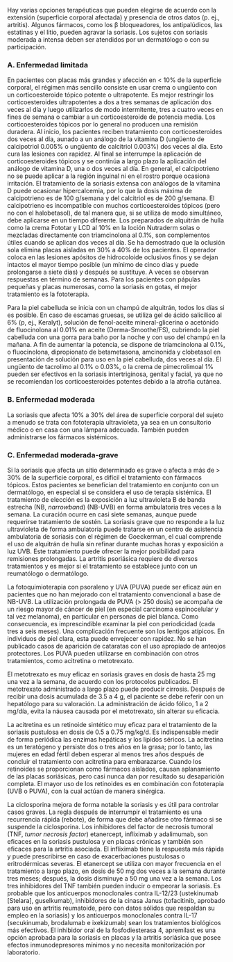 Hay varias opciones terapéuticas que pueden elegirse de acuerdo con la extensión (superficie corporal afectada) y presencia de otros datos (p. ej., artritis). Algunos fármacos, como los β bloqueadores, los antipalúdicos, las estatinas y el litio, pueden agravar la soriasis. Los sujetos con soriasis moderada a intensa deben ser atendidos por un dermatólogo o con su participación.

### A. Enfermedad limitada

En pacientes con placas más grandes y afección en < 10% de la superficie corporal, el régimen más sencillo consiste en usar crema o ungüento con un corticoesteroide tópico potente o ultrapotente. Es mejor restringir los corticoesteroides ultrapotentes a dos a tres semanas de aplicación dos veces al día y luego utilizarlos de modo intermitente, tres a cuatro veces en fines de semana o cambiar a un corticoesteroide de potencia media. Los corticoesteroides tópicos por lo general no producen una remisión duradera. Al inicio, los pacientes reciben tratamiento con corticoesteroides dos veces al día, aunado a un análogo de la vitamina D (ungüento de calcipotriol 0.005% o ungüento de calcitriol 0.003%) dos veces al día. Esto cura las lesiones con rapidez. Al final se interrumpe la aplicación de corticoesteroides tópicos y se continúa a largo plazo la aplicación del análogo de vitamina D, una o dos veces al día. En general, el calcipotrieno no se puede aplicar a la región inguinal ni en el rostro porque ocasiona irritación. El tratamiento de la soriasis extensa con análogos de la vitamina D puede ocasionar hipercalcemia, por lo que la dosis máxima de calcipotrieno es de 100 g/semana y del calcitriol es de 200 g/semana. El calcipotrieno es incompatible con muchos corticoesteroides tópicos (pero no con el halobetasol), de tal manera que, si se utiliza de modo simultáneo, debe aplicarse en un tiempo diferente. Los preparados de alquitrán de hulla como la crema Fototar y LCD al 10% en la loción Nutraderm solas o mezcladas directamente con triamcinolona al 0.1%, son complementos útiles cuando se aplican dos veces al día. Se ha demostrado que la oclusión sola elimina placas aisladas en 30% a 40% de los pacientes. El operador coloca en las lesiones apósitos de hidrocoloide oclusivos finos y se dejan intactos el mayor tiempo posible (un mínimo de cinco días y puede prolongarse a siete días) y después se sustituye. A veces se observan respuestas en término de semanas. Para los pacientes con pápulas pequeñas y placas numerosas, como la soriasis en gotas, el mejor tratamiento es la fototerapia.

Para la piel cabelluda se inicia con un champú de alquitrán, todos los días si es posible. En caso de escamas gruesas, se utiliza gel de ácido salicílico al 6% (p, ej., Keralyt), solución de fenol-aceite mineral-glicerina o acetónido de fluocinolona al 0.01% en aceite (Derma-Smoothe/FS), cubriendo la piel cabelluda con una gorra para baño por la noche y con uso del champú en la mañana. A fin de aumentar la potencia, se dispone de triamcinolona al 0.1%, o fluocinolona, dipropionato de betametasona, amcinonida y clobetasol en presentación de solución para uso en la piel cabelluda, dos veces al día. El ungüento de tacrolimo al 0.1% o 0.03%, o la crema de pimecrolimoal 1% pueden ser efectivos en la soriasis intertriginosa, genital y facial, ya que no se recomiendan los corticoesteroides potentes debido a la atrofia cutánea.

### B. Enfermedad moderada

La soriasis que afecta 10% a 30% del área de superficie corporal del sujeto a menudo se trata con fototerapia ultravioleta, ya sea en un consultorio médico o en casa con una lámpara adecuada. También pueden administrarse los fármacos sistémicos.

### C. Enfermedad moderada-grave

Si la soriasis que afecta un sitio determinado es grave o afecta a más de > 30% de la superficie corporal, es difícil el tratamiento con fármacos tópicos. Estos pacientes se benefician del tratamiento en conjunto con un dermatólogo, en especial si se considera el uso de terapia sistémica. El tratamiento de elección es la exposición a luz ultravioleta B de banda estrecha (NB, _narrowband_) (NB-UVB) en forma ambulatoria tres veces a la semana. La curación ocurre en casi siete semanas, aunque puede requerirse tratamiento de sostén. La soriasis grave que no responde a la luz ultravioleta de forma ambulatoria puede tratarse en un centro de asistencia ambulatoria de soriasis con el régimen de Goeckerman, el cual comprende el uso de alquitrán de hulla sin refinar durante muchas horas y exposición a luz UVB. Este tratamiento puede ofrecer la mejor posibilidad para remisiones prolongadas. La artritis psoriásica requiere de diversos tratamientos y es mejor si el tratamiento se establece junto con un reumatólogo o dermatólogo.

La fotoquimioterapia con psoraleno y UVA (PUVA) puede ser eficaz aún en pacientes que no han mejorado con el tratamiento convencional a base de NB-UVB. La utilización prolongada de PUVA (> 250 dosis) se acompaña de un riesgo mayor de cáncer de piel (en especial carcinoma espinocelular y tal vez melanoma), en particular en personas de piel blanca. Como consecuencia, es imprescindible examinar la piel con periodicidad (cada tres a seis meses). Una complicación frecuente son los lentigos atípicos. En individuos de piel clara, esta puede envejecer con rapidez. No se han publicado casos de aparición de cataratas con el uso apropiado de anteojos protectores. Los PUVA pueden utilizarse en combinación con otros tratamientos, como acitretina o metotrexato.

El metotrexato es muy eficaz en soriasis graves en dosis de hasta 25 mg una vez a la semana, de acuerdo con los protocolos publicados. El metotrexato administrado a largo plazo puede producir cirrosis. Después de recibir una dosis acumulada de 3.5 a 4 g, el paciente se debe referir con un hepatólogo para su valoración. La administración de ácido fólico, 1 a 2 mg/día, evita la náusea causada por el metotrexato, sin alterar su eficacia.

La acitretina es un retinoide sintético muy eficaz para el tratamiento de la soriasis pustulosa en dosis de 0.5 a 0.75 mg/kg/d. Es indispensable medir de forma periódica las enzimas hepáticas y los lípidos séricos. La acitretina es un teratógeno y persiste dos o tres años en la grasa; por lo tanto, las mujeres en edad fértil deben esperar al menos tres años después de concluir el tratamiento con acitretina para embarazarse. Cuando los retinoides se proporcionan como fármacos aislados, causan aplanamiento de las placas soriásicas, pero casi nunca dan por resultado su desaparición completa. El mayor uso de los retinoides es en combinación con fototerapia (UVB o PUVA), con la cual actúan de manera sinérgica.

La ciclosporina mejora de forma notable la soriasis y es útil para controlar casos graves. La regla después de interrumpir el tratamiento es una recurrencia rápida (rebote), de forma que debe añadirse otro fármaco si se suspende la ciclosporina. Los inhibidores del factor de necrosis tumoral (TNF, _tumor necrosis factor_) etanercept, infliximab y adalimumab, son eficaces en la soriasis pustulosa y en placas crónicas y también son eficaces para la artritis asociada. El infliximab tiene la respuesta más rápida y puede prescribirse en caso de exacerbaciones pustulosas o eritrodérmicas severas. El etanercept se utiliza con mayor frecuencia en el tratamiento a largo plazo, en dosis de 50 mg dos veces a la semana durante tres meses; después, la dosis disminuye a 50 mg una vez a la semana. Los tres inhibidores del TNF también pueden inducir o empeorar la soriasis. Es probable que los anticuerpos monoclonales contra IL-12/23 (ustekinumab [Stelara], guselkumab), inhibidores de la cinasa Janus (tofacitinib, aprobado para uso en artritis reumatoide, pero con datos sólidos que respaldan su empleo en la soriasis) y los anticuerpos monoclonales contra IL-17 (secukinumab, brodalumab e ixekizumab) sean los tratamientos biológicos más efectivos. El inhibidor oral de la fosfodiesterasa 4, apremilast es una opción aprobada para la soriasis en placas y la artritis soriásica que posee efectos inmunodepresores mínimos y no necesita monitorización por laboratorio.